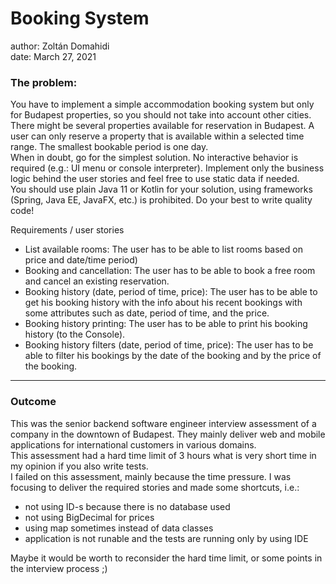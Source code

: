 # Booking System

author: Zoltán Domahidi  
date: March 27, 2021


### The problem:

You have to implement a simple accommodation booking system but only for Budapest properties, so you should not take into account other cities.  
There might be several properties available for reservation in Budapest. A user can only reserve a property that is available within a selected time range. The smallest bookable period is one day.  
When in doubt, go for the simplest solution. No interactive behavior is required (e.g.: UI menu or console interpreter). Implement only the business logic behind the user stories and feel free to use static data if needed.  
You should use plain Java 11 or Kotlin for your solution, using frameworks (Spring, Java EE, JavaFX, etc.) is prohibited. Do your best to write quality code!  

Requirements / user stories  
- List available rooms: The user has to be able to list rooms based on price and date/time period)  
- Booking and cancellation: The user has to be able to book a free room and cancel an existing reservation.  
- Booking history (date, period of time, price): The user has to be able to get his booking history with the info about his recent bookings with some attributes such as date, period of time, and the price.  
- Booking history printing: The user has to be able to print his booking history (to the Console).  
- Booking history filters (date, period of time, price): The user has to be able to filter his bookings by the date of the booking and by the price of the booking.  

---

### Outcome

This was the senior backend software engineer interview assessment of a company in the downtown of Budapest. They mainly deliver web and mobile applications for international customers in various domains.  
This assessment had a hard time limit of 3 hours what is very short time in my opinion if you also write tests.  
I failed on this assessment, mainly because the time pressure. I was focusing to deliver the required stories and made some shortcuts, i.e.:
- not using ID-s because there is no database used
- not using BigDecimal for prices
- using map sometimes instead of data classes
- application is not runable and the tests are running only by using IDE  

Maybe it would be worth to reconsider the hard time limit, or some points in the interview process ;)
